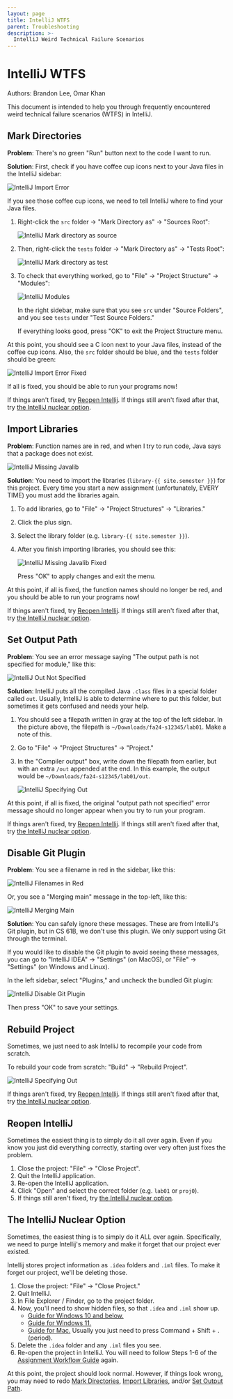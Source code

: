 ```yaml
---
layout: page
title: IntelliJ WTFS
parent: Troubleshooting
description: >-
  IntelliJ Weird Technical Failure Scenarios
---
```


# IntelliJ WTFS

Authors: Brandon Lee, Omar Khan

This document is intended to help you through frequently encountered weird technical failure scenarios (WTFS) in IntelliJ.


## Mark Directories

**Problem**: There's no green "Run" button next to the code I want to run.

**Solution**: First, check if you have coffee cup icons next to your Java files in the IntelliJ sidebar:

![IntelliJ Import Error](../intellij-wtfs-img/intellij-import-error.png)

If you see those coffee cup icons, we need to tell IntelliJ where to find your Java files.

1. Right-click the `src` folder &#8594; "Mark Directory as" &#8594; "Sources Root":

    ![IntelliJ Mark directory as source](../intellij-wtfs-img/intellij-mark-dir-as-src.png)

2. Then, right-click the `tests` folder &#8594; "Mark Directory as" &#8594; "Tests Root":

    ![IntelliJ Mark directory as test](../intellij-wtfs-img/intellij-mark-dir-as-test.png)

3. To check that everything worked, go to "File" &#8594; "Project Structure" &#8594; "Modules":

    ![IntelliJ Modules](../intellij-wtfs-img/intellij-modules.png)

    In the right sidebar, make sure that you see `src` under "Source Folders", and you see `tests` under "Test Source Folders."

    If everything looks good, press "OK" to exit the Project Structure menu.

At this point, you should see a C icon next to your Java files, instead of the coffee cup icons. Also, the `src` folder should be blue, and the `tests` folder should be green:

![IntelliJ Import Error Fixed](../intellij-wtfs-img/intellij-import-fixed.png)

If all is fixed, you should be able to run your programs now!

If things aren't fixed, try [Reopen Intellij](#reopen-intellij). If things still aren't fixed after that, try [the IntelliJ nuclear option](#the-intellij-nuclear-option).


## Import Libraries

**Problem**: Function names are in red, and when I try to run code, Java says that a package does not exist.

![IntelliJ Missing Javalib](../intellij-wtfs-img/intellij-missing-javalib.png)

**Solution**: You need to import the libraries (`library-{{ site.semester }}`) for this project. Every time you start a new assignment (unfortunately, EVERY TIME) you must add the libraries again.

1. To add libraries, go to "File" &#8594; "Project Structures" &#8594; "Libraries."

2. Click the plus sign.

3. Select the library folder (e.g. `library-{{ site.semester }}`).

4. After you finish importing libraries, you should see this:

    ![IntelliJ Missing Javalib Fixed](../intellij-wtfs-img/intellij-missing-javalib-fixed.png)

    Press "OK" to apply changes and exit the menu.

At this point, if all is fixed, the function names should no longer be red, and you should be able to run your programs now!

If things aren't fixed, try [Reopen Intellij](#reopen-intellij). If things still aren't fixed after that, try [the IntelliJ nuclear option](#the-intellij-nuclear-option).


## Set Output Path

**Problem**: You see an error message saying "The output path is not specified for module," like this:

![IntelliJ Out Not Specified](../intellij-wtfs-img/intellij-out-not-specified.png)

**Solution**: IntelliJ puts all the compiled Java `.class` files in a special folder called `out`. Usually, IntelliJ is able to determine where to put this folder, but sometimes it gets confused and needs your help.

1. You should see a filepath written in gray at the top of the left sidebar. In the picture above, the filepath is `~/Downloads/fa24-s12345/lab01`. Make a note of this.

2. Go to "File" &#8594; "Project Structures" &#8594; "Project."

3. In the "Compiler output" box, write down the filepath from earlier, but with an extra `/out` appended at the end. In this example, the output would be `~/Downloads/fa24-s12345/lab01/out`.

    ![IntelliJ Specifying Out](../intellij-wtfs-img/intellij-specifying-out.png)

At this point, if all is fixed, the original "output path not specified" error message should no longer appear when you try to run your program.

If things aren't fixed, try [Reopen Intellij](#reopen-intellij). If things still aren't fixed after that, try [the IntelliJ nuclear option](#the-intellij-nuclear-option).


## Disable Git Plugin

**Problem**: You see a filename in red in the sidebar, like this:

![IntelliJ Filenames in Red](../intellij-wtfs-img/intellij-filenames-red.png)

Or, you see a "Merging main" message in the top-left, like this:

![IntelliJ Merging Main](../intellij-wtfs-img/intellij-merging-main.png)

**Solution**: You can safely ignore these messages. These are from IntelliJ's Git plugin, but in CS 61B, we don't use this plugin. We only support using Git through the terminal.

If you would like to disable the Git plugin to avoid seeing these messages, you can go to "IntelliJ IDEA" &#8594; "Settings" (on MacOS), or "File" &#8594; "Settings" (on Windows and Linux).

In the left sidebar, select "Plugins," and uncheck the bundled Git plugin:

![IntelliJ Disable Git Plugin](../intellij-wtfs-img/intellij-disable-git-plugin.png)

Then press "OK" to save your settings.


## Rebuild Project

Sometimes, we just need to ask IntelliJ to recompile your code from scratch.

To rebuild your code from scratch: "Build" &#8594; "Rebuild Project".

![IntelliJ Specifying Out](../intellij-wtfs-img/intellij-rebuild.png)

If things aren't fixed, try [Reopen Intellij](#reopen-intellij). If things still aren't fixed after that, try [the IntelliJ nuclear option](#the-intellij-nuclear-option).


## Reopen IntelliJ

Sometimes the easiest thing is to simply do it all over again. Even if you know you just did everything correctly, starting over very often just fixes the problem.

1. Close the project: "File"  &#8594; "Close Project".
2. Quit the IntelliJ application.
3. Re-open the IntelliJ application.
4. Click "Open" and select the correct folder (e.g. `lab01` or `proj0`).
5. If things still aren't fixed, try [the IntelliJ nuclear option](#the-intellij-nuclear-option).


## The IntelliJ Nuclear Option

Sometimes, the easiest thing is to simply do it ALL over again. Specifically, we need to purge Intellij's memory and make it forget that our project ever existed.

Intellij stores project information as `.idea` folders and `.iml` files. To make it forget our project, we'll be deleting those.

1.  Close the project: "File" &#8594; "Close Project."
2.  Quit IntelliJ.
3.  In File Explorer / Finder, go to the project folder.
4.  Now, you'll need to show hidden files, so that `.idea` and `.iml` show up.
    - [Guide for Windows 10 and below.](https://support.microsoft.com/en-us/windows/show-hidden-files-0320fe58-0117-fd59-6851-9b7f9840fdb2)
    - [Guide for Windows 11.](https://pureinfotech.com/show-hidden-files-windows-11-file-explorer/)
    - [Guide for Mac.](https://www.pcmag.com/how-to/how-to-access-your-macs-hidden-files) Usually you just need to press Command + Shift + . (period).
5.  Delete the `.idea` folder and any `.iml` files you see.
6.  Re-open the project in IntelliJ. You will need to follow Steps 1-6 of the [Assignment Workflow Guide](/resources/assignment-workflow/) again.

At this point, the project should look normal. However, if things look wrong, you may need to redo [Mark Directories](#mark-directories), [Import Libraries](#import-libraries), and/or [Set Output Path](#set-output-path).